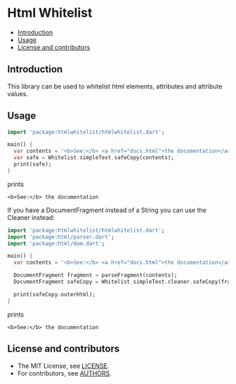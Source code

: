 Html Whitelist
============

* [Introduction](#introduction)
* [Usage](#usage)
* [License and contributors](#license-and-contributors)

Introduction
------------

This library can be used to whitelist html elements, attributes and attribute values.  

Usage
------------

```Dart
import 'package:htmlwhitelist/htmlwhitelist.dart';

main() {
  var contents = '<b>See:</b> <a href="docs.html">the documentation</a>';
  var safe = Whitelist.simpleText.safeCopy(contents);
  print(safe);
}
```

prints

```Shell
<b>See:</b> the documentation
```

If you have a DocumentFragment instead of a String you can use the Cleaner instead:

```Dart
import 'package:htmlwhitelist/htmlwhitelist.dart';
import 'package:html/parser.dart';
import 'package:html/dom.dart';

main() {
  var contents = '<b>See:</b> <a href="docs.html">the documentation</a>';

  DocumentFragment fragment = parseFragment(contents);
  DocumentFragment safeCopy = Whitelist.simpleText.cleaner.safeCopy(fragment);

  print(safeCopy.outerHtml);
}
```

prints

```Shell
<b>See:</b> the documentation
```

License and contributors
------------------------

* The MIT License, see [LICENSE](https://github.com/TOPdesk/dart-html-whitelist/raw/master/LICENSE).
* For contributors, see [AUTHORS](https://github.com/TOPdesk/dart-html-whitelist/raw/master/AUTHORS).
